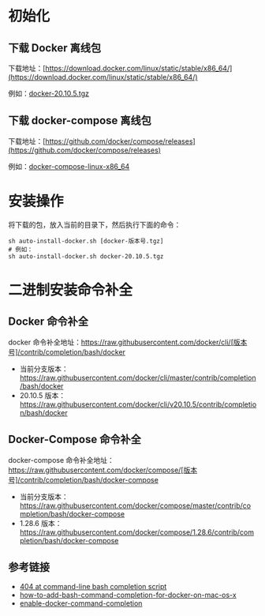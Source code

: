 # 初始化
## 下载 Docker 离线包
下载地址：[https://download.docker.com/linux/static/stable/x86_64/](https://download.docker.com/linux/static/stable/x86_64/)

例如：[docker-20.10.5.tgz](https://download.docker.com/linux/static/stable/x86_64/docker-20.10.5.tgz)

## 下载 docker-compose 离线包
下载地址：[https://github.com/docker/compose/releases](https://github.com/docker/compose/releases)

例如：[docker-compose-linux-x86_64](https://github.com/docker/compose/releases/download/v2.12.0/docker-compose-linux-x86_64)

# 安装操作
将下载的包，放入当前的目录下，然后执行下面的命令：
```
sh auto-install-docker.sh [docker-版本号.tgz]
# 例如：
sh auto-install-docker.sh docker-20.10.5.tgz
```

# 二进制安装命令补全
## Docker 命令补全
docker 命令补全地址：https://raw.githubusercontent.com/docker/cli/[版本号]/contrib/completion/bash/docker
- 当前分支版本：https://raw.githubusercontent.com/docker/cli/master/contrib/completion/bash/docker
- 20.10.5 版本：https://raw.githubusercontent.com/docker/cli/v20.10.5/contrib/completion/bash/docker

## Docker-Compose 命令补全
docker-compose 命令补全地址：https://raw.githubusercontent.com/docker/compose/[版本号]/contrib/completion/bash/docker-compose
- 当前分支版本：https://raw.githubusercontent.com/docker/compose/master/contrib/completion/bash/docker-compose
- 1.28.6 版本：https://raw.githubusercontent.com/docker/compose/1.28.6/contrib/completion/bash/docker-compose

## 参考链接
- [404 at command-line bash completion script](https://github.com/docker/docs/issues/14617)
- [how-to-add-bash-command-completion-for-docker-on-mac-os-x](https://stackoverflow.com/questions/26132451/how-to-add-bash-command-completion-for-docker-on-mac-os-x)
- [enable-docker-command-completion](https://www.techrepublic.com/article/enable-docker-command-completion/)